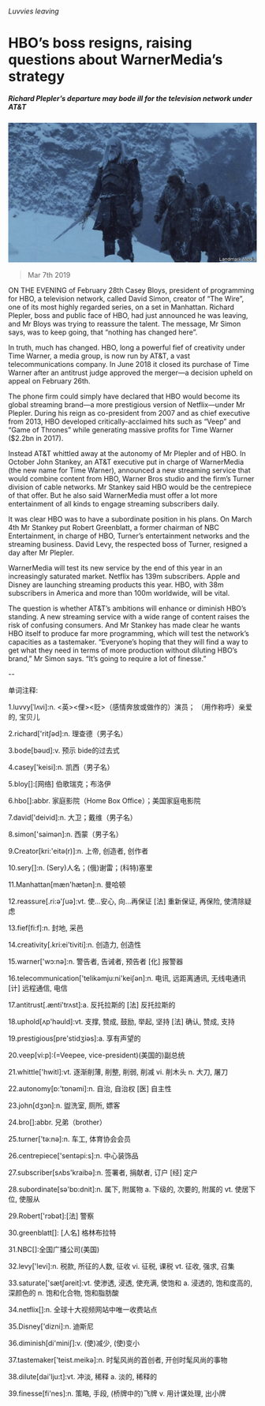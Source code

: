 ###### Luvvies leaving

# HBO’s boss resigns, raising questions about WarnerMedia’s strategy 

##### Richard Plepler’s departure may bode ill for the television network under AT&T 

![image](images/20190309_WBP001_0.jpg) 

> Mar 7th 2019 

ON THE EVENING of February 28th Casey Bloys, president of programming for HBO, a television network, called David Simon, creator of “The Wire”, one of its most highly regarded series, on a set in Manhattan. Richard Plepler, boss and public face of HBO, had just announced he was leaving, and Mr Bloys was trying to reassure the talent. The message, Mr Simon says, was to keep going, that “nothing has changed here”. 

In truth, much has changed. HBO, long a powerful fief of creativity under Time Warner, a media group, is now run by AT&T, a vast telecommunications company. In June 2018 it closed its purchase of Time Warner after an antitrust judge approved the merger—a decision upheld on appeal on February 26th. 

The phone firm could simply have declared that HBO would become its global streaming brand—a more prestigious version of Netflix—under Mr Plepler. During his reign as co-president from 2007 and as chief executive from 2013, HBO developed critically-acclaimed hits such as “Veep” and “Game of Thrones” while generating massive profits for Time Warner ($2.2bn in 2017). 

Instead AT&T whittled away at the autonomy of Mr Plepler and of HBO. In October John Stankey, an AT&T executive put in charge of WarnerMedia (the new name for Time Warner), announced a new streaming service that would combine content from HBO, Warner Bros studio and the firm’s Turner division of cable networks. Mr Stankey said HBO would be the centrepiece of that offer. But he also said WarnerMedia must offer a lot more entertainment of all kinds to engage streaming subscribers daily. 

It was clear HBO was to have a subordinate position in his plans. On March 4th Mr Stankey put Robert Greenblatt, a former chairman of NBC Entertainment, in charge of HBO, Turner’s entertainment networks and the streaming business. David Levy, the respected boss of Turner, resigned a day after Mr Plepler. 

WarnerMedia will test its new service by the end of this year in an increasingly saturated market. Netflix has 139m subscribers. Apple and Disney are launching streaming products this year. HBO, with 38m subscribers in America and more than 100m worldwide, will be vital. 

The question is whether AT&T’s ambitions will enhance or diminish HBO’s standing. A new streaming service with a wide range of content raises the risk of confusing consumers. And Mr Stankey has made clear he wants HBO itself to produce far more programming, which will test the network’s capacities as a tastemaker. “Everyone’s hoping that they will find a way to get what they need in terms of more production without diluting HBO’s brand,” Mr Simon says. “It’s going to require a lot of finesse.” 

-- 

 单词注释:

1.luvvy[ˈlʌvi]:n. <英><俚><贬>（感情奔放或做作的）演员； （用作称呼）亲爱的, 宝贝儿 

2.richard['ritʃәd]:n. 理查德（男子名） 

3.bode[bәud]:v. 预示 bide的过去式 

4.casey['keisi]:n. 凯西（男子名） 

5.bloy[]:[网络] 伯歌瑞克；布洛伊 

6.hbo[]:abbr. 家庭影院（Home Box Office）；美国家庭电影院 

7.david['deivid]:n. 大卫；戴维（男子名） 

8.simon['saimәn]:n. 西蒙（男子名） 

9.Creator[kri:'eitә(r)]:n. 上帝, 创造者, 创作者 

10.sery[]:n. (Sery)人名；(俄)谢雷；(科特)塞里 

11.Manhattan[mæn'hætәn]:n. 曼哈顿 

12.reassure[.ri:ә'ʃuә]:vt. 使...安心, 向...再保证 [法] 重新保证, 再保险, 使清除疑虑 

13.fief[fi:f]:n. 封地, 采邑 

14.creativity[.kri:ei'tiviti]:n. 创造力, 创造性 

15.warner['wɔ:nә]:n. 警告者, 告诫者, 预告者 [化] 报警器 

16.telecommunication['telikәmju:ni'keiʃәn]:n. 电讯, 远距离通讯, 无线电通讯 [计] 远程通信, 电信 

17.antitrust[.ænti'trʌst]:a. 反托拉斯的 [法] 反托拉斯的 

18.uphold[ʌp'hәuld]:vt. 支撑, 赞成, 鼓励, 举起, 坚持 [法] 确认, 赞成, 支持 

19.prestigious[pre'stidʒiәs]:a. 享有声望的 

20.veep[vi:p]:(=Veepee, vice-president)(美国的)副总统 

21.whittle['hwitl]:vt. 逐渐削薄, 削整, 削弱, 削减 vi. 削木头 n. 大刀, 屠刀 

22.autonomy[ɒ:'tɒnәmi]:n. 自治, 自治权 [医] 自主性 

23.john[dʒɔn]:n. 盥洗室, 厕所, 嫖客 

24.bro[]:abbr. 兄弟（brother） 

25.turner['tә:nә]:n. 车工, 体育协会会员 

26.centrepiece['sentәpi:s]:n. 中心装饰品 

27.subscriber[sʌbs'kraibә]:n. 签署者, 捐献者, 订户 [经] 定户 

28.subordinate[sә'bɒ:dnit]:n. 属下, 附属物 a. 下级的, 次要的, 附属的 vt. 使居下位, 使服从 

29.Robert['rɔbәt]:[法] 警察 

30.greenblatt[]: [人名] 格林布拉特 

31.NBC[]:全国广播公司(美国) 

32.levy['levi]:n. 税款, 所征的人数, 征收 vi. 征税, 课税 vt. 征收, 强求, 召集 

33.saturate['sætʃәreit]:vt. 使渗透, 浸透, 使充满, 使饱和 a. 浸透的, 饱和度高的, 深颜色的 n. 饱和化合物, 饱和脂肪酸 

34.netflix[]:n. 全球十大视频网站中唯一收费站点 

35.Disney['dizni]:n. 迪斯尼 

36.diminish[di'miniʃ]:v. (使)减少, (使)变小 

37.tastemaker['teist.meikә]:n. 时髦风尚的首创者, 开创时髦风尚的事物 

38.dilute[dai'lju:t]:vt. 冲淡, 稀释 a. 淡的, 稀释的 

39.finesse[fi'nes]:n. 策略, 手段, (桥牌中的)飞牌 v. 用计谋处理, 出小牌 

